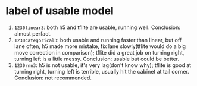 # label of usable model

1. `1230linear3`: both h5 and tflite are usable, running well. Conclusion: almost perfact.
2. `1230categorical3`: both usable and running faster than linear, but off lane often, h5 made more mistake, fix lane slowly(tflite would do a big move correction in comparison); tflite did a great job on turning right, turning left is a little messy. Conclusion: usable but could be better.
3. `1230rnn3`: h5 is not usable, it's very lag(don't know why); tflite is good at turning right, turning left is terrible, usually hit the cabinet at tail corner. Conclusion: not recommended.
